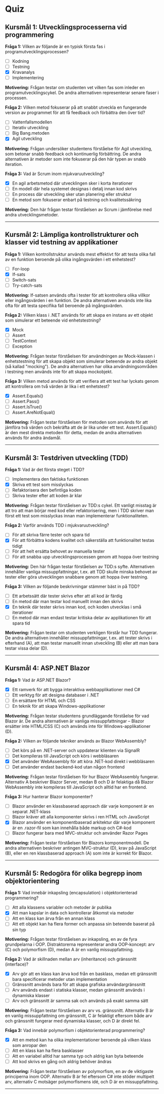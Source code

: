 # Quiz

## Kursmål 1: Utvecklingsprocesserna vid programmering


**Fråga 1:** Vilken av följande är en typisk första fas i programutvecklingsprocessen?

- [ ] Kodning 
- [ ] Testning  
- [x] Kravanalys  
- [ ] Implementering

 **Motivering:** Frågan testar om studenten vet vilken fas som inleder en programutvecklingscykel. De andra alternativen representerar senare faser i processen.



**Fråga 2:** Vilken metod fokuserar på att snabbt utveckla en fungerande version av programmet för att få feedback och förbättra den över tid?

- [ ] Vattenfallsmodellen 
- [ ] Iterativ utveckling   
- [ ] Big Bang.metoden  
- [x] Agil utveckling 

 **Motivering:** Frågan undersöker studentens förståelse för Agil utveckling, som betonar snabb feedback och kontinuerlig förbättring. De andra alternativen är metoder som inte fokuserar på den här typen av snabb iteration.

 

 **Fråga 3:** Vad är Scrum inom mjukvaruutveckling?

- [x] En agil arbetsmetod där utvecklingen sker i korta iterationer  
- [ ] En modell där hela systemet designas i detalj innan kod skrivs    
- [ ] En process där utveckling sker utan planering eller struktur 
- [ ] En metod som fokuserar enbart på testning och kvalitetssäkring
      
**Motivering:** Den här frågan testar förståelsen av Scrum i jämförelse med andra utvecklingsmetoder.

----------------------------------------------------------------------------------------------

## Kursmål 2: Lämpliga kontrollstrukturer och klasser vid testning av applikationer


**Fråga 1:** Vilken kontrollstruktur används mest effektivt för att testa olika fall av en funktion beroende på olika ingångsvärden i ett enhetstest?

- [ ] For-loop  
- [x] If-sats  
- [ ] Switch-sats  
- [ ] Try-catch-sats  

**Motivering:** If-satsen används ofta i tester för att kontrollera olika villkor eller ingångsvärden i en funktion. De andra alternativen används inte lika ofta för att testa specifika fall beroende på ingångsvärden.



**Fråga 2:** Vilken klass i .NET används för att skapa en instans av ett objekt som simulerar ett beteende vid enhetstestning?

- [x] Mock  
- [ ] Assert  
- [ ] TestContext  
- [ ] Exception  

**Motivering:** Frågan testar förståelsen för användningen av Mock-klassen i enhetstestning för att skapa objekt som simulerar beteende av andra objekt (så kallad "mocking"). De andra alternativen har olika användningsområden i testning men används inte för att skapa mockobjekt.



**Fråga 3:** Vilken metod används för att verifiera att ett test har lyckats genom att kontrollera om två värden är lika i ett enhetstest?

- [x] Assert.Equals()  
- [ ] Assert.Pass()  
- [ ] Assert.IsTrue()  
- [ ] Assert.AreNotEqual()  

**Motivering:** Frågan testar förståelsen för metoden som används för att jämföra två värden och bekräfta att de är lika under ett test. Assert.Equals() är den mest direkta metoden för detta, medan de andra alternativen används för andra ändamål.

----------------------------------------------------------------------------------------------

## Kursmål 3: Testdriven utveckling (TDD)

**Fråga 1:** Vad är det första steget i TDD?

- [ ] Implementera den faktiska funktionen  
- [x] Skriva ett test som misslyckas  
- [ ] Refaktorisera den befintliga koden  
- [ ] Skriva tester efter att koden är klar  

**Motivering:** Frågan testar förståelsen av TDD:s cykel. Ett vanligt misstag är att tro att man börjar med kod eller refaktorisering, men i TDD skriver man först ett test som misslyckas innan man implementerar funktionaliteten.



**Fråga 2:** Varför används TDD i mjukvaruutveckling?

- [ ] För att skriva färre tester och spara tid  
- [x] För att förbättra kodens kvalitet och säkerställa att funktionalitet testas tidigt  
- [ ] För att helt ersätta behovet av manuella tester  
- [ ] För att snabba upp utvecklingsprocessen genom att hoppa över testning  

**Motivering:** Den här frågan testar förståelsen av TDD:s syfte. Alternativen innehåller vanliga missuppfattningar, t.ex. att TDD skulle minska behovet av tester eller göra utvecklingen snabbare genom att hoppa över testning.



**Fråga 3:** Vilken av följande beskrivningar stämmer bäst in på TDD?

- [ ] Ett arbetssätt där tester skrivs efter att all kod är färdig  
- [ ] En metod där man testar kod manuellt innan den skrivs  
- [x] En teknik där tester skrivs innan kod, och koden utvecklas i små iterationer  
- [ ] En metod där man endast testar kritiska delar av applikationen för att spara tid  

**Motivering:** Frågan testar om studenten verkligen förstår hur TDD fungerar. De andra alternativen innehåller missuppfattningar, t.ex. att tester skrivs i efterhand (A), att man testar manuellt innan utveckling (B) eller att man bara testar vissa delar (D).

----------------------------------------------------------------------------------------------

## Kursmål 4: ASP.NET Blazor

**Fråga 1:** Vad är ASP.NET Blazor?

- [x] Ett ramverk för att bygga interaktiva webbapplikationer med C#
- [ ] Ett verktyg för att designa databaser i .NET
- [ ] En ersättare för HTML och CSS
- [ ] En teknik för att skapa Windows-applikationer

**Motivering:** Frågan testar studentens grundläggande förståelse för vad Blazor är. De andra alternativen är vanliga missuppfattningar – Blazor ersätter inte HTML/CSS (C) och används inte för Windows-applikationer (D).

**Fråga 2:** Vilken av följande tekniker används av Blazor WebAssembly?

- [ ] Det körs på en .NET-server och uppdaterar klienten via SignalR
- [ ] Det kompileras till JavaScript och körs i webbläsaren
- [x] Det använder WebAssembly för att köra .NET-kod direkt i webbläsaren
- [ ] Det använder endast backend-kod utan någon frontend

**Motivering:** Frågan testar förståelsen för hur Blazor WebAssembly fungerar. Alternativ A beskriver Blazor Server, medan B och D är felaktiga då Blazor WebAssembly inte kompileras till JavaScript och alltid har en frontend.

**Fråga 3:** Hur hanterar Blazor komponenter?

- [ ] Blazor använder en klassbaserad approach där varje komponent är en separat .NET-klass
- [ ] Blazor kräver att alla komponenter skrivs i ren HTML och JavaScript
- [x] Blazor använder en komponentbaserad arkitektur där varje komponent är en .razor-fil som kan innehålla både markup och C#-kod
- [ ] Blazor fungerar bara med MVC-struktur och använder Razor Pages

**Motivering:** Frågan testar förståelsen för Blazors komponentmodell. De andra alternativen beskriver antingen MVC-struktur (D), krav på JavaScript (B), eller en ren klassbaserad approach (A) som inte är korrekt för Blazor.

----------------------------------------------------------------------------------------------

## Kursmål 5: Redogöra för olika begrepp inom objektorientering

**Fråga 1:** Vad innebär inkapsling (encapsulation) i objektorienterad programmering?

- [ ] Att alla klassens variabler och metoder är publika
- [x] Att man kapslar in data och kontrollerar åtkomst via metoder
- [ ] Att en klass kan ärva från en annan klass
- [ ] Att ett objekt kan ha flera former och anpassa sin beteende baserat på sin typ

**Motivering:** Frågan testar förståelsen av inkapsling, en av de fyra grundpelarna i OOP. Distraktorerna representerar andra OOP-koncept: arv (C) och polymorfism (D), medan A är en vanlig missuppfattning.

**Fråga 2:** Vad är skillnaden mellan arv (inheritance) och gränssnitt (interface)?

- [x] Arv gör att en klass kan ärva kod från en basklass, medan ett gränssnitt bara specificerar metoder utan implementation
- [ ] Gränssnitt används bara för att skapa grafiska användargränssnitt
- [ ] Arv används endast i statiska klasser, medan gränssnitt används i dynamiska klasser
- [ ] Arv och gränssnitt är samma sak och används på exakt samma sätt

**Motivering:** Frågan testar förståelsen av arv vs. gränssnitt. Alternativ B är en vanlig missuppfattning om gränssnitt, C är felaktigt eftersom både arv och gränssnitt fungerar med dynamiska klasser, och D är direkt fel.

**Fråga 3:** Vad innebär polymorfism i objektorienterad programmering?

- [x] Att en metod kan ha olika implementationer beroende på vilken klass som anropar den
- [ ] Att en klass kan ha flera basklasser
- [ ] Att en variabel alltid har samma typ och aldrig kan byta beteende
- [ ] Att kod skrivs en gång och aldrig behöver ändras

**Motivering:** Frågan testar förståelsen av polymorfism, en av de viktigaste principerna inom OOP. Alternativ B är fel eftersom C# inte stöder multipelt arv, alternativ C motsäger polymorfismens idé, och D är en missuppfattning.

----------------------------------------------------------------------------------------------

